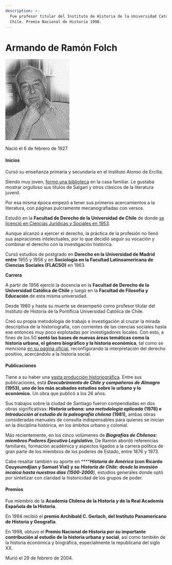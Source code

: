 ```yaml
---
description: >-
  Fue profesor titular del Instituto de Historia de la Universidad Católica de
  Chile. Premio Nacional de Historia 1998.
---
```


# Armando de Ramón Folch

![Armando de Ram&#xF3;n Folch. Foto: Memoria Chilena.](../../.gitbook/assets/armando-de-ramon-folch.jpg)

Nació el 6 de febrero de 1927

#### Inicios

Cursó su enseñanza primaria y secundaria en el Instituto Alonso de Ercilla.

Siendo muy joven, [formó una biblioteca](http://www.memoriachilena.gob.cl/602/w3-article-81537.html) en la casa familiar. Le gustaba mostrar orgulloso sus títulos de Salgari y otros clásicos de la literatura juvenil.

Por esa misma época empezó a tener sus primeros acercamientos a la literatura, con páginas pulcramente mecanografiadas con versos.

Estudió en la **Facultad de Derecho de la Universidad** **de Chile** de donde [se licenció en Ciencias Jurídicas y Sociales en 1953](http://www.uchile.cl/portal/presentacion/historia/grandes-figuras/premios-nacionales/historia/6541/jose-armando-de-ramon-folch).

Aunque alcanzó a ejercer el derecho, la práctica de la profesión no llenó sus aspiraciones intelectuales, por lo que decidió seguir su vocación y combinar el derecho con la investigación histórica.

Cursó estudios de postgrado en **Derecho en la Universidad de Madrid entre** 1955 y 1956 y en **Sociología en la Facultad Latinoamericana de Ciencias Sociales \(FLACSO\)** en 1963.

**Carrera**

A partir de 1956 ejerció la docencia en la **Facultad de Derecho de la Universidad Católica de Chile** y luego en la **Facultad de Filosofía y Educación** de esta misma universidad.

Desde 1980 y hasta su muerte se desempeñó como profesor titular del Instituto de Historia de la Pontificia Universidad Católica de Chile.

Creó su propia metodología de trabajo e investigación al cruzar la mirada descriptiva de la historiografía, con corrientes de las ciencias sociales hasta ese entonces muy poco explotadas por investigadores locales. Con esto, a fines de los 50 **sentó las bases de nuevas áreas temáticas como la historia urbana, el género biográfico y la historia económica**, tal como se menciona [en su página oficial](http://armandoderamon.cl/biografia/Biografia_Armando_de_Ramon.html), reconfigurando la interpretación del derecho positivo, acercándolo a la historia social. 

#### Publicaciones

Tiene a su haber una [vasta producción historiográfica](http://www.memoriachilena.gob.cl/602/w3-article-3303.html). Entre sus publicaciones, está _**Descubrimiento de Chile y compañeros de Almagro**_ **\(1953\), uno de los más acabados estudios sobre lo urbano y lo económico.** Un obra que publicó a los 26 años.

Sus trabajos sobre la ciudad de Santiago fueron compendiadas en dos obras significativas: _**Historia urbana: una metodología aplicada**_ **\(1978\) e** _**Introducción al estudio de la paleografía chilena**_ **\(1981\),** ambas obras consideradas manuales de consulta indispensables para quienes se inician en la disciplina histórica, en los ámbitos urbano y colonial.

Más recientemente, en los cinco volúmenes de _**Biografías de Chilenos: miembros Poderes Ejecutivo Legislativo**_, De Ramón abordó referencias familiares, formación académica y aspectos ligados a la carrera política de gran parte de los miembros de los poderes de Estado, entre 1876 y 1973.

Cabe resaltar también su aporte en ****_**Historia de América**_ **\(con Ricardo Couyoumdjian y Samuel Vial\) y su** _**Historia de Chile: desde la invasión incaica hasta nuestros días \(1500-2000**\)_, estudios generales donde optó por sintetizar con claridad la historicidad de los grupos de poder.

#### Premios

Fue miembro de la **Academia Chilena de la Historia y de la Real Academia Española de la Historia**.

En 1994 recibió el **premio Archibald C. Gerlach, del Instituto Panamericano de Historia y Geografía**.

En 1998, obtuvo el **Premio Nacional de Historia por su importante contribución al estudio de la historia urbana y social**, así como también de la historia económica y biográfica, especialmente la republicana del siglo XX.

Murió el 29 de febrero de 2004.



